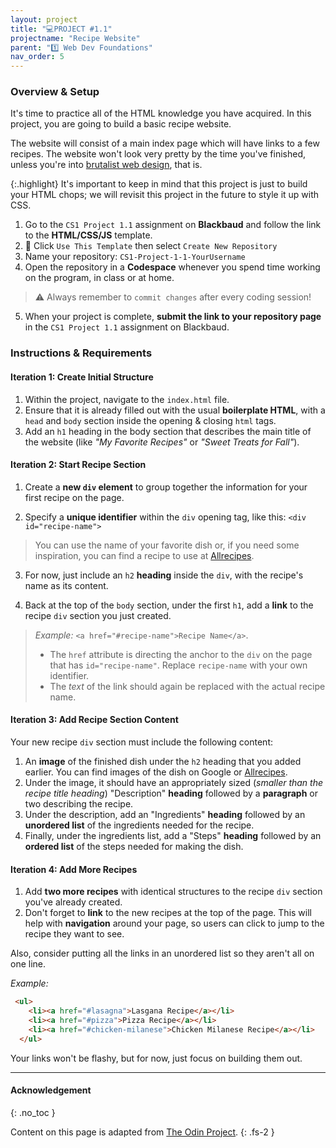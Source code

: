 ```yaml
---
layout: project
title: "💻PROJECT #1.1"
projectname: "Recipe Website"
parent: "1️⃣ Web Dev Foundations"
nav_order: 5
---
```


### Overview & Setup

It's time to practice all of the HTML knowledge you have acquired. In this project, you are going to build a basic recipe website.

The website will consist of a main index page which will have links to a few recipes. The website won't look very pretty by the time you've finished, unless you're into [brutalist web design](https://brutalistwebsites.com/), that is.

{:.highlight}
It's important to keep in mind that this project is just to build your HTML chops; we will revisit this project in the future to style it up with CSS.

<div class="setup" markdown="block">

1. Go to the `CS1 Project 1.1` assignment on **Blackbaud** and follow the link to the **HTML/CSS/JS** template.
2. 📁 Click `Use This Template` then select `Create New Repository`
3. Name your repository: `CS1-Project-1-1-YourUsername`
4. Open the repository in a **Codespace** whenever you spend time working on the program, in class or at home. 
  > ⚠️ Always remember to `commit changes` after every coding session!
5. When your project is complete, **submit the link to your repository page** in the `CS1 Project 1.1` assignment on Blackbaud.

</div>

<!-- WAS HAVING ISSUES WITH GH CLASSROOM
<div class="setup" markdown="block">

1. Go to the `CS1 Project 1.1` assignment on **Blackbaud** and follow the provided **GitHub Classroom** link.
  > 📁 Clicking the link generates a **private repository** for your project with the appropriate starter code. Note that **projects** are stored within the [BWL-CS Organization](https://github.com/BWL-CS), so you _cannot_ access it from the "Your Repositories" page!
2. Open the repository in a **Codespace** whenever you spend time working on the program, in class or at home. 
  > ⚠️ Always remember to `commit changes` after every coding session!
3. When your project is complete, **submit the link to your repository** in the `CS1 Project 1.1` assignment on Blackbaud.

</div>
--> 

### Instructions & Requirements

#### Iteration 1: Create Initial Structure
<div class="task" markdown="block">

1. Within the project, navigate to the `index.html` file.
1. Ensure that it is already filled out with the usual **boilerplate HTML**, with a `head` and `body` section inside the opening & closing `html` tags.
2. Add an `h1` heading in the body section that describes the main title of the website (like _"My Favorite Recipes"_ or _"Sweet Treats for Fall"_).

</div> 

#### Iteration 2: Start Recipe Section

<div class="task" markdown="block">
 
1. Create a **new `div` element** to group together the information for your first recipe on the page.
  
2. Specify a **unique identifier** within the `div` opening tag, like this: `<div id="recipe-name">`
> You can use the name of your favorite dish or, if you need some inspiration, you can find a recipe to use at [Allrecipes](https://www.allrecipes.com/).

3. For now, just include an `h2` **heading** inside the `div`, with the recipe's name as its content.

4. Back at the top of the `body` section, under the first `h1`, add a **link** to the recipe `div` section you just created.
> _Example:_ `<a href="#recipe-name">Recipe Name</a>`. 
> * The `href` attribute is directing the anchor to the `div` on the page that has `id="recipe-name"`. Replace `recipe-name` with your own identifier.
> * The _text_ of the link should again be replaced with the actual recipe name.

</div>

#### Iteration 3: Add Recipe Section Content

<div class="task" markdown="block">
 
Your new recipe `div` section must include the following content:
1. An **image** of the finished dish under the `h2` heading that you added earlier. You can find images of the dish on Google or [Allrecipes](https://www.allrecipes.com/).
1. Under the image, it should have an appropriately sized (_smaller than the recipe title heading_) "Description" **heading** followed by a **paragraph** or two describing the recipe.
1. Under the description, add an "Ingredients" **heading** followed by an **unordered list** of the ingredients needed for the recipe.
1. Finally, under the ingredients list, add a "Steps" **heading** followed by an **ordered list** of the steps needed for making the dish.

</div>

#### Iteration 4: Add More Recipes

<div class="task" markdown="block">

1. Add **two more recipes** with identical structures to the recipe `div` section you've already created.
1. Don't forget to **link** to the new recipes at the top of the page. This will help with **navigation** around your page, so users can click to jump to the recipe they want to see.

Also, consider putting all the links in an unordered list so they aren't all on one line.

_Example:_

```html
 <ul>
    <li><a href="#lasagna">Lasgana Recipe</a></li>
    <li><a href="#pizza">Pizza Recipe</a></li>
    <li><a href="#chicken-milanese">Chicken Milanese Recipe</a></li>
  </ul>
```
  
Your links won't be flashy, but for now, just focus on building them out.

</div>


---

#### Acknowledgement
{: .no_toc }

Content on this page is adapted from [The Odin Project](https://www.theodinproject.com/).
{: .fs-2 }
